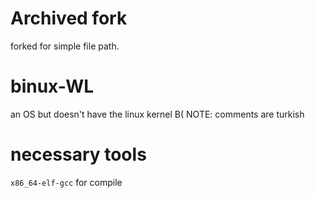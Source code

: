 # Archived fork
forked for simple file path.
# binux-WL
an OS but doesn't have the linux kernel B(
NOTE: comments are turkish

# necessary tools
`x86_64-elf-gcc` for compile
